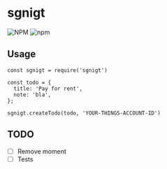 # sgnigt

![NPM](https://img.shields.io/npm/l/sgniht.svg) ![npm](https://img.shields.io/npm/v/sgniht.svg)

## Usage

```
const sgnigt = require('sgnigt')

const todo = {
  title: 'Pay for rent',
  note: 'bla',
};

sgnigt.createTodo(todo, 'YOUR-THINGS-ACCOUNT-ID')
```

## TODO

- [ ] Remove moment
- [ ] Tests
